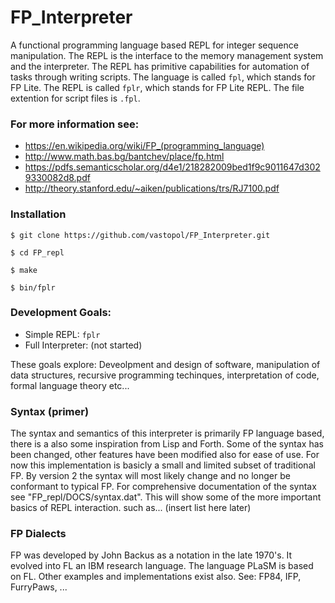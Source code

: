# FP_Interpreter
A functional programming language based REPL for integer sequence manipulation.
The REPL is the interface to the memory management system and the interpreter. 
The REPL has primitive capabilities for automation of tasks through writing scripts.
The language is called `fpl`, which stands for FP Lite.
The REPL is called `fplr`, which stands for FP Lite REPL.
The file extention for script files is `.fpl`.

### For more information see:
* https://en.wikipedia.org/wiki/FP_(programming_language)
* http://www.math.bas.bg/bantchev/place/fp.html
* https://pdfs.semanticscholar.org/d4e1/218282009bed1f9c9011647d3029330082d8.pdf
* http://theory.stanford.edu/~aiken/publications/trs/RJ7100.pdf

### Installation
```
$ git clone https://github.com/vastopol/FP_Interpreter.git

$ cd FP_repl

$ make

$ bin/fplr
```

### Development Goals:
* Simple REPL: `fplr`
* Full Interpreter: (not started)

These goals explore:
Deveolpment and design of software, manipulation of data structures, recursive programming techinques, interpretation of code, formal language theory etc...

### Syntax (primer)
The syntax and semantics of this interpreter is primarily FP language based, there is a also some inspiration from Lisp and Forth.
Some of the syntax has been changed, other features have been modified also for ease of use. 
For now this implementation is basicly a small and limited subset of traditional FP. 
By version 2 the syntax will most likely change and no longer be conformant to typical FP.
For comprehensive documentation of the syntax see "FP_repl/DOCS/syntax.dat".
This will show some of the more important basics of REPL interaction. 
such as...
(insert list here later)

### FP Dialects
FP was developed by John Backus as a notation in the late 1970's. It evolved into FL an IBM research language.
The language PLaSM is based on FL. Other examples and implementations exist also.
See: FP84, IFP, FurryPaws, ...